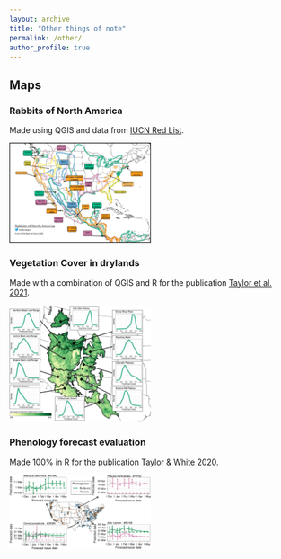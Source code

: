 ```yaml
---
layout: archive
title: "Other things of note"
permalink: /other/
author_profile: true
---
```



## Maps

### Rabbits of North America
Made using QGIS and data from [IUCN Red List](https://www.iucnredlist.org).

<img src="/images/rabbit_map.jpeg" width="50%" title="Rabbit Map">

### Vegetation Cover in drylands
Made with a combination of QGIS and R for the publication [Taylor et al. 2021](https://doi.org/10.1101/2021.05.21.445173).

<img src="/images/taylor_etal_2021_map.jpg" width="50%" title="Western US vegetation cover trends">

### Phenology forecast evaluation
Made 100% in R for the publication [Taylor & White 2020](https://doi.org/10.1002/eap.2025). 

<img src="/images/taylor_white_2020_map.jpg" width="50%" title="Phenology Forecasts">
